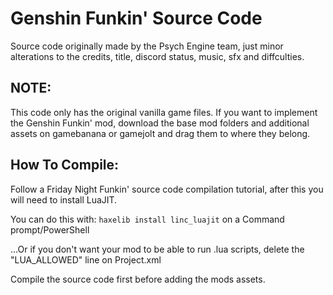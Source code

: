 # Genshin Funkin' Source Code
Source code originally made by the Psych Engine team, just minor alterations to the credits, title, discord status, music, sfx and diffculties.

## NOTE:
This code only has the original vanilla game files. If you want to implement the Genshin Funkin' mod, download the base mod folders and additional assets on gamebanana or gamejolt and drag them to where they belong.

## How To Compile:
Follow a Friday Night Funkin' source code compilation tutorial, after this you will need to install LuaJIT.

You can do this with: `haxelib install linc_luajit` on a Command prompt/PowerShell

...Or if you don't want your mod to be able to run .lua scripts, delete the "LUA_ALLOWED" line on Project.xml

Compile the source code first before adding the mods assets.
